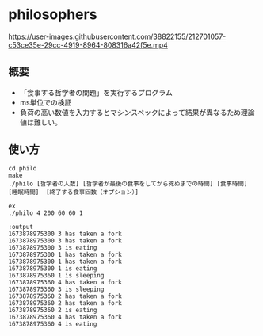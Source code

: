 # philosophers
https://user-images.githubusercontent.com/38822155/212701057-c53ce35e-29cc-4919-8964-808316a42f5e.mp4

## 概要
- 「食事する哲学者の問題」を実行するプログラム
- ms単位での検証
- 負荷の高い数値を入力するとマシンスペックによって結果が異なるため理論値は難しい。
## 使い方
```
cd philo
make
./philo [哲学者の人数] [哲学者が最後の食事をしてから死ぬまでの時間] [食事時間] [睡眠時間]  [終了する食事回数（オプション）]

ex
./philo 4 200 60 60 1

:output
1673878975300 3 has taken a fork
1673878975300 3 has taken a fork
1673878975300 3 is eating
1673878975300 1 has taken a fork
1673878975300 1 has taken a fork
1673878975300 1 is eating
1673878975360 1 is sleeping
1673878975360 4 has taken a fork
1673878975360 3 is sleeping
1673878975360 2 has taken a fork
1673878975360 2 has taken a fork
1673878975360 2 is eating
1673878975360 4 has taken a fork
1673878975360 4 is eating

```
